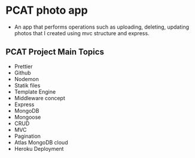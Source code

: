 # PCAT photo app

* An app that performs operations such as uploading, deleting, updating photos that I created using mvc structure and express.


## PCAT Project Main Topics

* Prettier
* Github
* Nodemon
* Statik files
* Template Engine
* Middleware concept
* Express
* MongoDB
* Mongoose
* CRUD
* MVC
* Pagination 
* Atlas MongoDB cloud
* Heroku Deployment
